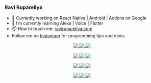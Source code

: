 ### Ravi Rupareliya

- 🔭 Currently working on React Native | Android | Actions on Google
- 🌱 I’m currently learning Alexa | Voice | Flutter
- 📫 How to reach me: [ravirupareliya.com](https://ravirupareliya.com)
- Follow me on [Instagram](https://www.instagram.com/ravi.rupareliya/) for programming tips and news.

<a href="https://www.instagram.com/ravi.rupareliya/" target="_blank">
<!-- insta-feed:START-->
<p align="center">
<img align="center" src=https://scontent-iad3-1.cdninstagram.com/v/t51.2885-15/327550959_1292206241325951_2492268949373342933_n.webp?stp=dst-jpg_e35_s150x150&_nc_ht=scontent-iad3-1.cdninstagram.com&_nc_cat=103&_nc_ohc=0zqC3Q2tw6AAX_gBaiY&edm=AKEQFekBAAAA&ccb=7-5&oh=00_AfAGsA51Y8C5UPOVvx-2l_2m658oIu9_BdC6DjKrXbvTrg&oe=64322A76&_nc_sid=035b3a />
<img align="center" src=https://scontent-iad3-1.cdninstagram.com/v/t51.2885-15/326256887_1216267405629782_5084984015649362726_n.webp?stp=dst-jpg_e35_s150x150&_nc_ht=scontent-iad3-1.cdninstagram.com&_nc_cat=102&_nc_ohc=YbtrqXyrCDcAX-i3IyP&edm=AKEQFekBAAAA&ccb=7-5&oh=00_AfBsx8XC0hvZJeYd2PBFnC7KPv248l1x4N2OQhrCWmZWXQ&oe=64332C2F&_nc_sid=035b3a />
<img align="center" src=https://scontent-iad3-1.cdninstagram.com/v/t51.2885-15/324847574_671752137982456_540356321904405085_n.webp?stp=dst-jpg_e35_s150x150&_nc_ht=scontent-iad3-1.cdninstagram.com&_nc_cat=104&_nc_ohc=J9xGtVxz_9sAX9L1UX-&edm=AKEQFekBAAAA&ccb=7-5&oh=00_AfCWAqjMOENbVqJUtcdBBrRDXql7KIbKv0dU41HY3H0Xig&oe=6432B3DE&_nc_sid=035b3a />
</p>
<p align="center">
<img align="center" src=https://scontent-iad3-1.cdninstagram.com/v/t51.2885-15/323103557_1578566989253281_6253889369928417640_n.webp?stp=dst-jpg_e35_s150x150&_nc_ht=scontent-iad3-1.cdninstagram.com&_nc_cat=101&_nc_ohc=hvk0jyMYveUAX-YDv3Z&edm=AKEQFekBAAAA&ccb=7-5&oh=00_AfCjCzRfyRn7wxpifSPwBugoAtEK8jRS8pAOK_D4BNvSPg&oe=64328075&_nc_sid=035b3a />
<img align="center" src=https://scontent-iad3-1.cdninstagram.com/v/t51.2885-15/241172230_146598524308348_2627229086716801357_n.jpg?stp=dst-jpg_e35_s150x150&_nc_ht=scontent-iad3-1.cdninstagram.com&_nc_cat=104&_nc_ohc=O0P2XdyOpOUAX9g25lh&edm=AKEQFekBAAAA&ccb=7-5&oh=00_AfADW0QzO_GFkROvTC5Q7zJRsvrbjTtAV3Mvi1e7_Io9Qg&oe=6432A9C1&_nc_sid=035b3a />
<img align="center" src=https://scontent-iad3-1.cdninstagram.com/v/t51.2885-15/122425343_1572645589603046_1626634953961554534_n.jpg?stp=dst-jpg_e35_s150x150&_nc_ht=scontent-iad3-1.cdninstagram.com&_nc_cat=102&_nc_ohc=veHvPj1T9zEAX8oSTuI&edm=AKEQFekBAAAA&ccb=7-5&oh=00_AfANed6l8LvPjv6HAUCkixNSeHw0YVQnltz7Sq_TJE5sCQ&oe=6432674B&_nc_sid=035b3a />
</p>
<p align="center">
<img align="center" src=https://scontent-iad3-1.cdninstagram.com/v/t51.2885-15/119471335_3325605627530848_5783608158621298966_n.jpg?stp=dst-jpg_e35_s150x150&_nc_ht=scontent-iad3-1.cdninstagram.com&_nc_cat=104&_nc_ohc=oJ7ly8un2Y4AX8VRncP&edm=AKEQFekBAAAA&ccb=7-5&oh=00_AfBxzfRV_2QP5FsgHGaWfqPDqQnVwT5hzo_iREfprzA3sw&oe=6432144B&_nc_sid=035b3a />
<img align="center" src=https://scontent-iad3-1.cdninstagram.com/v/t51.2885-15/118735524_155532192843864_2438830621806811548_n.jpg?stp=dst-jpg_e35_s150x150&_nc_ht=scontent-iad3-1.cdninstagram.com&_nc_cat=100&_nc_ohc=EGSaB-kV5zIAX8x75Je&edm=AKEQFekBAAAA&ccb=7-5&oh=00_AfC5W61zEwLSjBkGQ7xDK3dyFQswDYdN28E_7c5cr2BPGQ&oe=6431FE62&_nc_sid=035b3a />
<img align="center" src=https://scontent-iad3-1.cdninstagram.com/v/t51.2885-15/118358282_793232521422249_4194198869826492121_n.jpg?stp=dst-jpg_e35_s150x150&_nc_ht=scontent-iad3-1.cdninstagram.com&_nc_cat=109&_nc_ohc=mnMCDSHlxdgAX_3w_FI&edm=AKEQFekBAAAA&ccb=7-5&oh=00_AfBjNrCWj23Cqxj3qMvcS5uVgHg34OQO1c6sWuF_UJ4JVQ&oe=64335378&_nc_sid=035b3a />
</p>
<p align="center">
<img align="center" src=https://scontent-iad3-1.cdninstagram.com/v/t51.2885-15/118083536_653646245259286_4437462516989252087_n.jpg?stp=dst-jpg_e35_s150x150&_nc_ht=scontent-iad3-1.cdninstagram.com&_nc_cat=110&_nc_ohc=mQpXLAQUvxQAX83WnFt&edm=AKEQFekBAAAA&ccb=7-5&oh=00_AfBr1csYg3EH6pZWKDbiBDSn4wUonc8cn__n-3fD8BOYwg&oe=64318E98&_nc_sid=035b3a />
<img align="center" src=https://scontent-iad3-1.cdninstagram.com/v/t51.2885-15/118175330_604822603490734_6882222491011634628_n.jpg?stp=dst-jpg_e35_s150x150&_nc_ht=scontent-iad3-1.cdninstagram.com&_nc_cat=110&_nc_ohc=g_QgkmW209oAX-MJqYf&edm=AKEQFekBAAAA&ccb=7-5&oh=00_AfAdEaIApVI6BS8BdXI5Vf-L75fHZtUG_JIzndgwvEqKqg&oe=64316F7B&_nc_sid=035b3a />
<img align="center" src=https://scontent-iad3-1.cdninstagram.com/v/t51.2885-15/117801930_118850686597100_8281062695853943386_n.jpg?stp=dst-jpg_e35_s150x150&_nc_ht=scontent-iad3-1.cdninstagram.com&_nc_cat=108&_nc_ohc=PRmpFhBjnAgAX8Gvt4q&edm=AKEQFekBAAAA&ccb=7-5&oh=00_AfBAKvon5KDaN0I8bxX8N-p0vlc0fdkYrxpcfAMlPcW2IA&oe=64318AB4&_nc_sid=035b3a />
</p>

<!-- insta-feed:END-->
</a>
